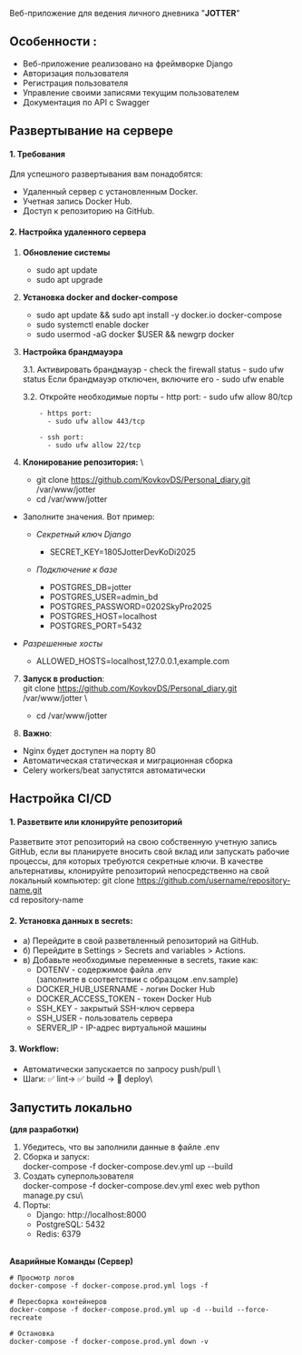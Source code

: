 Веб-приложение для ведения личного дневника "**JOTTER**"




## Особенности :
* Веб-приложение реализовано на фреймворке Django
* Авторизация пользователя
* Регистрация пользователя
* Управление своими записями текущим пользователем
* Документация по API с Swagger



## Развертывание на сервере

#### 1. Требования
Для успешного развертывания вам понадобятся:
 - Удаленный сервер с установленным Docker.
 - Учетная запись Docker Hub.
 - Доступ к репозиторию на GitHub.

#### 2. Настройка удаленного сервера

1. **Обновление системы**
   - sudo apt update
   - sudo apt upgrade
2. **Установка docker and docker-compose**
   - sudo apt update && sudo apt install -y docker.io docker-compose
   - sudo systemctl enable docker 
   - sudo usermod -aG docker $USER && newgrp docker

3. **Настройка брандмауэра**
    

    3.1. Активировать брандмауэр
            - check the firewall status 
            - sudo ufw status
        Если брандмауэр отключен,
        включите его
            - sudo ufw enable


    3.2. Откройте необходимые порты
           - http port:
             - sudo ufw allow 80/tcp
        
           - https port:
             - sudo ufw allow 443/tcp
        
           - ssh port:
             - sudo ufw allow 22/tcp

6. **Клонирование репозитория:** \
 
   - git clone https://github.com/KovkovDS/Personal_diary.git /var/www/jotter
   - cd /var/www/jotter

   
 - Заполните значения. Вот пример:
   - _Секретный ключ Django_
     - SECRET_KEY=1805JotterDevKoDi2025
	

   - _Подключение к базе_
     - POSTGRES_DB=jotter
     - POSTGRES_USER=admin_bd
     - POSTGRES_PASSWORD=0202SkyPro2025
     - POSTGRES_HOST=localhost
     - POSTGRES_PORT=5432

    
 - _Разрешенные_ _хосты_
    - ALLOWED_HOSTS=localhost,127.0.0.1,example.com



7. **Запуск в production**:\
git clone https://github.com/KovkovDS/Personal_diary.git /var/www/jotter \
   - cd /var/www/jotter


8. **Важно**:
 - Nginx будет доступен на порту 80
 - Автоматическая статическая и миграционная сборка
 - Celery workers/beat запустятся автоматически

## **Настройка CI/CD**

#### 1. Разветвите или клонируйте репозиторий

Разветвите этот репозиторий на свою собственную учетную запись GitHub, если вы планируете вносить свой вклад или запускать рабочие процессы, для которых требуются секретные ключи.
В качестве альтернативы, клонируйте репозиторий непосредственно на свой локальный компьютер:
git clone https://github.com/username/repository-name.git \
cd repository-name


#### 2. Установка данных в secrets:

- а) Перейдите в свой разветвленный репозиторий на GitHub.
- б) Перейдите в Settings > Secrets and variables > Actions.
- в) Добавьте необходимые переменные в secrets, такие как:
  - DOTENV - содержимое файла .env \
(заполните в соответствии с образцом .env.sample)
  - DOCKER_HUB_USERNAME - логин Docker Hub
  - DOCKER_ACCESS_TOKEN - токен Docker Hub
  - SSH_KEY - закрытый SSH-ключ сервера
  - SSH_USER - пользователь сервера
  - SERVER_IP - IP-адрес виртуальной машины


#### 3. Workflow:
- Автоматически запускается по запросу push/pull \
- Шаги: ✅ lint→ ✅ build → 🚀 deploy\




## **Запустить локально** 
**(для разработки)**

1. Убедитесь, что вы заполнили данные в файле .env
2. Сборка и запуск:\
docker-compose -f docker-compose.dev.yml up --build
3. Создать суперпользователя\
docker-compose -f docker-compose.dev.yml exec web python manage.py csu\
4. Порты:
   - Django: http://localhost:8000
   - PostgreSQL: 5432
   - Redis: 6379
   

\
**Аварийные Команды (Сервер)**

    # Просмотр логов
    docker-compose -f docker-compose.prod.yml logs -f
    
    # Пересборка контейнеров
    docker-compose -f docker-compose.prod.yml up -d --build --force-recreate
    
    # Остановка
    docker-compose -f docker-compose.prod.yml down -v

